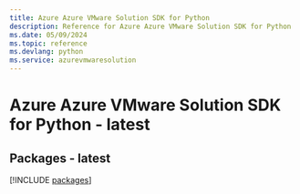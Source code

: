 ```yaml
---
title: Azure Azure VMware Solution SDK for Python
description: Reference for Azure Azure VMware Solution SDK for Python
ms.date: 05/09/2024
ms.topic: reference
ms.devlang: python
ms.service: azurevmwaresolution
---
```

# Azure Azure VMware Solution SDK for Python - latest
## Packages - latest
[!INCLUDE [packages](azure-vmware-solution-index.md)]
